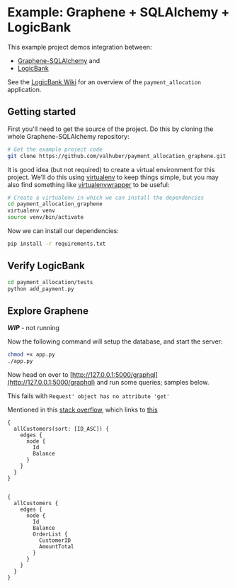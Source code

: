 Example: Graphene + SQLAlchemy + LogicBank
==========================================

This example project demos integration between:

* [Graphene-SQLAlchemy](https://github.com/graphql-python/graphene-sqlalchemy)
and 
* [LogicBank](https://github.com/valhuber/LogicBank)

See the [LogicBank Wiki](https://github.com/valhuber/LogicBank/wiki/Sample-Project---Allocation) for an overview of the ```payment_allocation``` application.

Getting started
---------------

First you'll need to get the source of the project. Do this by cloning the
whole Graphene-SQLAlchemy repository:

```bash
# Get the example project code
git clone https://github.com/valhuber/payment_allocation_graphene.git
```

It is good idea (but not required) to create a virtual environment
for this project. We'll do this using
[virtualenv](http://docs.python-guide.org/en/latest/dev/virtualenvs/)
to keep things simple,
but you may also find something like
[virtualenvwrapper](https://virtualenvwrapper.readthedocs.org/en/latest/)
to be useful:

```bash
# Create a virtualenv in which we can install the dependencies
cd payment_allocation_graphene
virtualenv venv
source venv/bin/activate
```

Now we can install our dependencies:

```bash
pip install -r requirements.txt
```

Verify LogicBank
----------------

```bash
cd payment_allocation/tests
python add_payment.py
```

Explore Graphene
----------------
***WIP*** - not running

Now the following command will setup the database, and start the server:

```bash
chmod +x app.py
./app.py
```


Now head on over to
[http://127.0.0.1:5000/graphql](http://127.0.0.1:5000/graphql)
and run some queries; samples below.

This fails with ```Request' object has no attribute 'get'```

Mentioned in this [stack overflow](https://github.com/graphql-python/graphene-sqlalchemy/issues/130),
which links to [this](https://github.com/graphql-python/graphene-sqlalchemy/issues/286)

```
{
  allCustomers(sort: [ID_ASC]) {
    edges {
      node {
        Id
        Balance
      }
    }
  }
}


```

```
{
  allCustomers {
    edges {
      node {
        Id
        Balance
        OrderList {
          CustomerID
          AmountTotal
        }
      }
    }
  }
}
```
